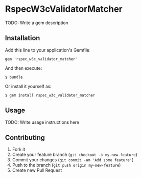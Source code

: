 # RspecW3cValidatorMatcher

TODO: Write a gem description

## Installation

Add this line to your application's Gemfile:

    gem 'rspec_w3c_validator_matcher'

And then execute:

    $ bundle

Or install it yourself as:

    $ gem install rspec_w3c_validator_matcher

## Usage

TODO: Write usage instructions here

## Contributing

1. Fork it
2. Create your feature branch (`git checkout -b my-new-feature`)
3. Commit your changes (`git commit -am 'Add some feature'`)
4. Push to the branch (`git push origin my-new-feature`)
5. Create new Pull Request
